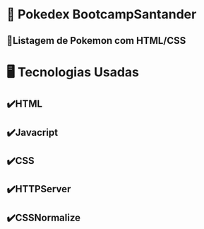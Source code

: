 # 📌 Pokedex BootcampSantander

## 📍Listagem de Pokemon com HTML/CSS

# 🖥️ Tecnologias Usadas

## ✔️HTML
## ✔️Javacript
## ✔️CSS
## ✔️HTTPServer
## ✔️CSSNormalize

